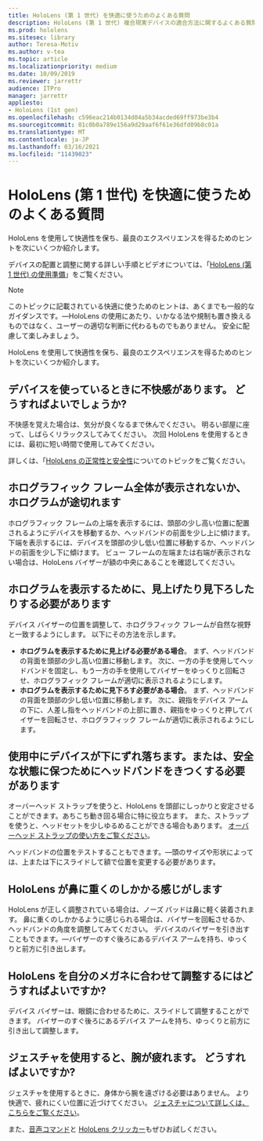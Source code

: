 ```yaml
---
title: HoloLens (第 1 世代) を快適に使うためのよくある質問
description: HoloLens (第 1 世代) 複合現実デバイスの適合方法に関するよくある質問への回答を、最新の状態に維持します。
ms.prod: hololens
ms.sitesec: library
author: Teresa-Motiv
ms.author: v-tea
ms.topic: article
ms.localizationpriority: medium
ms.date: 10/09/2019
ms.reviewer: jarrettr
audience: ITPro
manager: jarrettr
appliesto:
- HoloLens (1st gen)
ms.openlocfilehash: c596eac214b0134d04a5b34acded69ff973be3b4
ms.sourcegitcommit: 01c0b0a789e156a9d29aaf6f61e36dfd09b8c01a
ms.translationtype: MT
ms.contentlocale: ja-JP
ms.lasthandoff: 03/16/2021
ms.locfileid: "11439023"
---
```

# <a name="hololens-1st-gen-fit-and-comfort-frequently-asked-questions"></a>HoloLens (第 1 世代) を快適に使うためのよくある質問

HoloLens を使用して快適性を保ち、最良のエクスペリエンスを得るためのヒントを次にいくつか紹介します。

デバイスの配置と調整に関する詳しい手順とビデオについては、「[HoloLens (第 1 世代) の使用準備](hololens1-setup.md)」をご覧ください。

> [!NOTE]
> このトピックに記載されている快適に使うためのヒントは、あくまでも一般的なガイダンスです。&mdash;HoloLens の使用にあたり、いかなる法や規制も置き換えるものではなく、ユーザーの適切な判断に代わるものでもありません。 安全に配慮して楽しみましょう。

HoloLens を使用して快適性を保ち、最良のエクスペリエンスを得るためのヒントを次にいくつか紹介します。

## <a name="im-experiencing-discomfort-when-i-use-my-device-what-should-i-do"></a>デバイスを使っているときに不快感があります。 どうすればよいでしょうか?

不快感を覚えた場合は、気分が良くなるまで休んでください。 明るい部屋に座って、しばらくリラックスしてみてください。 次回 HoloLens を使用するときには、最初に短い時間で使用してみてください。

詳しくは、「[HoloLens の正常性と安全性](https://go.microsoft.com/fwlink/p/?LinkId=746661)についてのトピックをご覧ください。

## <a name="i-cant-see-the-whole-holographic-frame-or-my-holograms-are-cut-off"></a>ホログラフィック フレーム全体が表示されないか、ホログラムが途切れます

ホログラフィック フレームの上端を表示するには、頭部の少し高い位置に配置されるようにデバイスを移動するか、ヘッドバンドの前面を少し上に傾けます。 下端を表示するには、デバイスを頭部の少し低い位置に移動するか、ヘッドバンドの前面を少し下に傾けます。 ビュー フレームの左端または右端が表示されない場合は、HoloLens バイザーが額の中央にあることを確認してください。

## <a name="i-need-to-look-up-or-down-to-see-holograms"></a>ホログラムを表示するために、見上げたり見下ろしたりする必要があります

デバイス バイザーの位置を調整して、ホログラフィック フレームが自然な視野と一致するようにします。 以下にその方法を示します。

- **ホログラムを表示するために見上げる必要がある場合**。 まず、ヘッドバンドの背面を頭部の少し高い位置に移動します。 次に、一方の手を使用してヘッドバンドを固定し、もう一方の手を使用してバイザーをゆっくりと回転させ、ホログラフィック フレームが適切に表示されるようにします。
- **ホログラムを表示するために見下ろす必要がある場合**。 まず、ヘッドバンドの背面を頭部の少し低い位置に移動します。 次に、親指をデバイス アームの下に、人差し指をヘッドバンドの上部に置き、親指をゆっくりと押してバイザーを回転させ、ホログラフィック フレームが適切に表示されるようにします。

## <a name="the-device-slides-down-when-im-using-it-or-i-need-to-make-the-headband-too-tight-to-keep-it-secure"></a>使用中にデバイスが下にずれ落ちます。または、安全な状態に保つためにヘッドバンドをきつくする必要があります

オーバーヘッド ストラップを使うと、HoloLens を頭部にしっかりと安定させることができます。あちこち動き回る場合に特に役立ちます。 また、ストラップを使うと、ヘッドセットを少しゆるめることができる場合もあります。 [オーバーヘッド ストラップの使い方をご覧ください](hololens1-setup.md#adjust-fit)。

ヘッドバンドの位置をテストすることもできます。&mdash;頭のサイズや形状によっては、上または下にスライドして額で位置を変更する必要があります。

## <a name="my-hololens-feels-heavy-on-my-nose"></a>HoloLens が鼻に重くのしかかる感じがします

HoloLens が正しく調整されている場合は、ノーズ パッドは鼻に軽く装着されます。 鼻に重くのしかかるように感じられる場合は、バイザーを回転させるか、ヘッドバンドの角度を調整してみてください。 デバイスのバイザーを引き出すこともできます。&mdash;バイザーのすぐ後ろにあるデバイス アームを持ち、ゆっくりと前方に引き出します。

## <a name="how-can-i-adjust-hololens-to-fit-with-my-glasses"></a>HoloLens を自分のメガネに合わせて調整するにはどうすればよいですか?

デバイス バイザーは、眼鏡に合わせるために、スライドして調整することができます。 バイザーのすぐ後ろにあるデバイス アームを持ち、ゆっくりと前方に引き出して調整します。

## <a name="my-arm-gets-tired-when-i-use-gestures-what-can-i-do"></a>ジェスチャを使用すると、腕が疲れます。 どうすればよいですか?

ジェスチャを使用するときに、身体から腕を遠ざける必要はありません。 より快適で、疲れにくい位置に近づけてください。 [ジェスチャについて詳しくは、こちらをご覧ください](hololens1-basic-usage.md#use-hololens-with-your-hands)。

また、[音声コマンド](hololens-cortana.md)と [HoloLens クリッカー](hololens1-clicker.md)もぜひお試しください。
